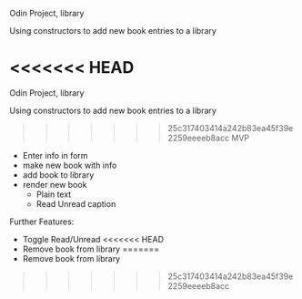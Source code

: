 Odin Project, library

Using constructors to add new book entries to a library

<<<<<<< HEAD
=======
Odin Project, library

Using constructors to add new book entries to a library

>>>>>>> 25c317403414a242b83ea45f39e2259eeeeb8acc
MVP
- Enter info in form
- make new book with info
- add book to library
- render new book
    - Plain text
    - Read Unread caption

Further Features:
- Toggle Read/Unread
<<<<<<< HEAD
- Remove book from library
=======
- Remove book from library
>>>>>>> 25c317403414a242b83ea45f39e2259eeeeb8acc
